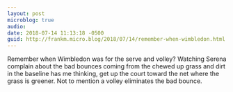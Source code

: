 ```yaml
---
layout: post
microblog: true
audio: 
date: 2018-07-14 11:13:18 -0500
guid: http://frankm.micro.blog/2018/07/14/remember-when-wimbledon.html
---
```

Remember when Wimbledon was for the serve and volley? Watching Serena complain about the bad bounces coming from the chewed up grass and dirt in the baseline has me thinking, get up the court toward the net where the grass is greener. Not to mention a volley eliminates the bad bounce. 
